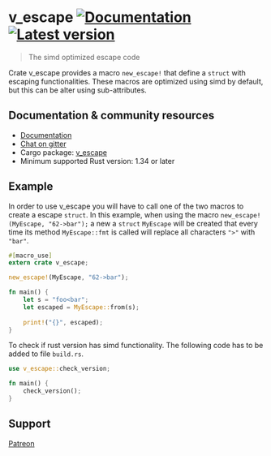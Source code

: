 # v_escape [![Documentation](https://docs.rs/v_escape/badge.svg)](https://docs.rs/v_escape/) [![Latest version](https://img.shields.io/crates/v/v_escape.svg)](https://crates.io/crates/v_escape) 
> The simd optimized escape code

Crate v_escape provides a macro `new_escape!` that define a `struct` with 
escaping functionalities. These macros are optimized using simd by default, 
but this can be alter using sub-attributes.

## Documentation & community resources

* [Documentation](https://docs.rs/v_escape/0.7.2/v_escape/)
* [Chat on gitter](https://gitter.im/rust_iendo/community)
* Cargo package: [v_escape](https://crates.io/crates/v_escape)
* Minimum supported Rust version: 1.34 or later

## Example
In order to use v_escape you will have to call one of the two macros
to create a escape `struct`. In this example, when using the macro
`new_escape!(MyEscape, "62->bar");` a new a `struct` `MyEscape`
will be created that every time its method `MyEscape::fmt` is called
will replace all characters `">"` with `"bar"`.
 
```rust
#[macro_use]
extern crate v_escape;

new_escape!(MyEscape, "62->bar");

fn main() {
    let s = "foo<bar";
    let escaped = MyEscape::from(s);
    
    print!("{}", escaped);
}
```

To check if rust version has simd functionality. The following code
has to be added to file `build.rs`.
```rust
use v_escape::check_version;

fn main() {
    check_version();
}
```

## Support

[Patreon](https://www.patreon.com/r_iendo)